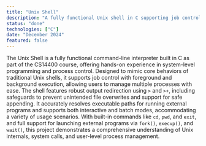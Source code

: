 ```yaml
---
title: "Unix Shell"
description: "A fully functional Unix shell in C supporting job control, output redirection, path resolution, and both batch and interactive input modes."
status: "done"
technologies: ["C"]
date: "December 2024"
featured: false
---
```


The Unix Shell is a fully functional command-line interpreter built in C as part of the CS14400 course, offering hands-on experience in system-level programming and process control. Designed to mimic core behaviors of traditional Unix shells, it supports job control with foreground and background execution, allowing users to manage multiple processes with ease. The shell features robust output redirection using `>` and `>+`, including safeguards to prevent unintended file overwrites and support for safe appending. It accurately resolves executable paths for running external programs and supports both interactive and batch modes, accommodating a variety of usage scenarios. With built-in commands like `cd`, `pwd`, and `exit`, and full support for launching external programs via `fork()`, `execvp()`, and `wait()`, this project demonstrates a comprehensive understanding of Unix internals, system calls, and user-level process management.
